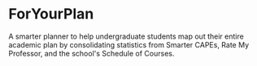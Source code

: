 # ForYourPlan
A smarter planner to help undergraduate students map out their entire academic plan by consolidating statistics from Smarter CAPEs, Rate My Professor, and the school's Schedule of Courses.
